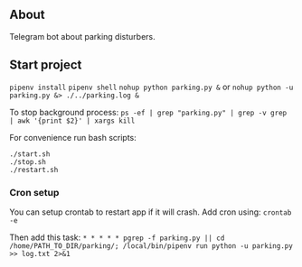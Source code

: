 ## About ##
Telegram bot about parking disturbers.

## Start project ##
`pipenv install`
`pipenv shell`
`nohup python parking.py &` or `nohup python -u parking.py &> ./../parking.log &`

To stop background process: 
`ps -ef | grep "parking.py" | grep -v grep | awk '{print $2}' | xargs kill`

For convenience run bash scripts:
```
./start.sh
./stop.sh
./restart.sh
```

### Cron setup ###
You can setup crontab to restart app if it will crash. Add cron using:
`crontab -e`

Then add this task:
`* * * * * pgrep -f parking.py || cd /home/PATH_TO_DIR/parking/; /local/bin/pipenv run python -u parking.py >> log.txt 2>&1`